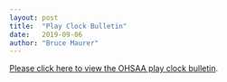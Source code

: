 ```yaml
---
layout: post
title:  "Play Clock Bulletin"
date:   2019-09-06
author: "Bruce Maurer"
---
```


[Please click here to view the OHSAA play clock
bulletin](https://storage.googleapis.com/ohsaa-websites/bulletins/2019/2019-9-6-play-clock-bulletin.pdf).
